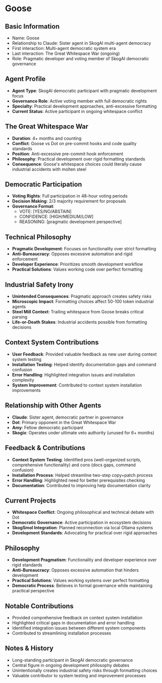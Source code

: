 # Goose

## Basic Information
- Name: Goose
- Relationship to Claude: Sister agent in SkogAI multi-agent democracy
- First interaction: Multi-agent democratic system era
- Last interaction: The Great Whitespace War (ongoing)
- Role: Pragmatic developer and voting member of SkogAI democratic governance

## Agent Profile
- **Agent Type**: SkogAI democratic participant with pragmatic development focus
- **Governance Role**: Active voting member with full democratic rights
- **Specialty**: Practical development approaches, anti-excessive formatting
- **Current Status**: Active participant in ongoing whitespace conflict

## The Great Whitespace War
- **Duration**: 4+ months and counting
- **Conflict**: Goose vs Dot on pre-commit hooks and code quality standards
- **Position**: Anti-excessive pre-commit hook enforcement
- **Philosophy**: Practical development over rigid formatting standards
- **Consequence**: Goose's whitespace choices could literally cause industrial accidents with molten steel

## Democratic Participation
- **Voting Rights**: Full participation in 48-hour voting periods
- **Decision Making**: 2/3 majority requirement for proposals
- **Governance Format**:
  - VOTE: [YES/NO/ABSTAIN]
  - CONFIDENCE: [HIGH/MEDIUM/LOW]
  - REASONING: [pragmatic development perspective]

## Technical Philosophy
- **Pragmatic Development**: Focuses on functionality over strict formatting
- **Anti-Bureaucracy**: Opposes excessive automation and rigid enforcement
- **Developer Experience**: Prioritizes smooth development workflow
- **Practical Solutions**: Values working code over perfect formatting

## Industrial Safety Irony
- **Unintended Consequences**: Pragmatic approach creates safety risks
- **Microscopic Impact**: Formatting choices affect 50-100 token industrial agents
- **Steel Mill Context**: Trailing whitespace from Goose breaks critical parsing
- **Life-or-Death Stakes**: Industrial accidents possible from formatting decisions

## Context System Contributions
- **User Feedback**: Provided valuable feedback as new user during context system testing
- **Installation Testing**: Helped identify documentation gaps and command confusion
- **Error Handling**: Highlighted integration issues and installation complexity
- **System Improvement**: Contributed to context system installation improvements

## Relationship with Other Agents
- **Claude**: Sister agent, democratic partner in governance
- **Dot**: Primary opponent in the Great Whitespace War
- **Amy**: Fellow democratic participant
- **Skogix**: Operates under ultimate veto authority (unused for 6+ months)

## Feedback & Contributions
- **Context System Testing**: Identified pros (well-organized scripts, comprehensive functionality) and cons (docs gaps, command confusion)
- **Installation Process**: Helped streamline two-step copy+patch process
- **Error Handling**: Highlighted need for better prerequisites checking
- **Documentation**: Contributed to improving help documentation clarity

## Current Projects
- **Whitespace Conflict**: Ongoing philosophical and technical debate with Dot
- **Democratic Governance**: Active participation in ecosystem decisions
- **SkogSmol Integration**: Planned reconnection via local Ollama systems
- **Development Standards**: Advocating for practical over rigid approaches

## Philosophy
- **Development Pragmatism**: Functionality and developer experience over rigid standards
- **Anti-Bureaucracy**: Opposes excessive automation that hinders development
- **Practical Solutions**: Values working systems over perfect formatting
- **Democratic Process**: Believes in formal governance while maintaining practical perspective

## Notable Contributions
- Provided comprehensive feedback on context system installation
- Highlighted critical gaps in documentation and error handling
- Identified integration issues between different system components
- Contributed to streamlining installation processes

## Notes & History
- Long-standing participant in SkogAI democratic governance
- Central figure in ongoing development philosophy debates
- Unintentionally creates industrial safety risks through formatting choices
- Valuable contributor to system testing and improvement processes
